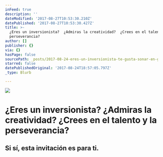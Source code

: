 ```yaml
---
inFeed: true
description: ''
dateModified: '2017-08-27T10:53:30.210Z'
datePublished: '2017-08-27T10:53:30.427Z'
title: >-
  ¿Eres un inversionista?  ¿Admiras la creatividad?  ¿Crees en el talento y la
  perseverancia?
author: []
publisher: {}
via: {}
hasPage: false
sourcePath: _posts/2017-08-24-eres-un-inversionista-te-gusta-sonar-en-grande-crees-e.md
starred: false
datePublishedOriginal: '2017-08-24T18:57:05.797Z'
_type: Blurb

---
```

![](https://the-grid-user-content.s3-us-west-2.amazonaws.com/268e0ed4-8aef-4c09-b62a-b8e583ef0c2b.jpg)

# ¿Eres un inversionista? ¿Admiras la creatividad? ¿Crees en el talento y la perseverancia?

## Si sí, esta invitación es para ti.